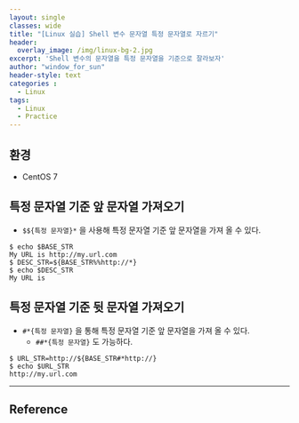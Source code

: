 ```yaml
--- 
layout: single
classes: wide
title: "[Linux 실습] Shell 변수 문자열 특정 문자열로 자르기"
header:
  overlay_image: /img/linux-bg-2.jpg
excerpt: 'Shell 변수의 문자열을 특정 문자열을 기준으로 잘라보자'
author: "window_for_sun"
header-style: text
categories :
  - Linux
tags:
  - Linux
  - Practice
---  
```


## 환경
- CentOS 7

## 특정 문자열 기준 앞 문자열 가져오기
- `$${특정 문자열}*` 을 사용해 특정 문자열 기준 앞 문자열을 가져 올 수 있다.

```
$ echo $BASE_STR
My URL is http://my.url.com
$ DESC_STR=${BASE_STR%%http://*}
$ echo $DESC_STR
My URL is
```  

## 특정 문자열 기준 뒷 문자열 가져오기
- `#*{특정 문자열}` 을 통해 특정 문자열 기준 앞 문자열을 가져 올 수 있다.
	- `##*{특정 문자열}` 도 가능하다.

```
$ URL_STR=http://${BASE_STR#*http://}
$ echo $URL_STR
http://my.url.com
```  

	
---
## Reference